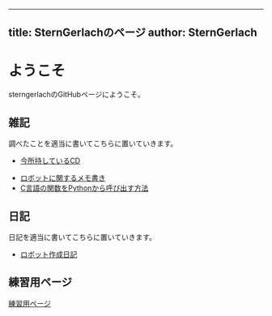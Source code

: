 
---
title:  SternGerlachのページ
author: SternGerlach
---

<!--
 pandoc -s --filter pandoc-crossref -M "crossrefYaml=./crossref_config.yaml" -f markdown -t html5 --mathjax --css style.css index.md > index.html
-->

# ようこそ

sterngerlachのGitHubページにようこそ。

## 雑記

調べたことを適当に書いてこちらに置いていきます。

- [今所持しているCD](./cds.html)
<!-- - [好きな歌詞について](./favorite-lyrics.html) -->
- [ロボットに関するメモ書き](./robot-memo.html)
- [C言語の関数をPythonから呼び出す方法](./calling-c-from-python.html)

## 日記

日記を適当に書いてこちらに置いていきます。

- [ロボット作成日記](./diary-robot.html)

## 練習用ページ

[練習用ページ](./sandbox.html)
